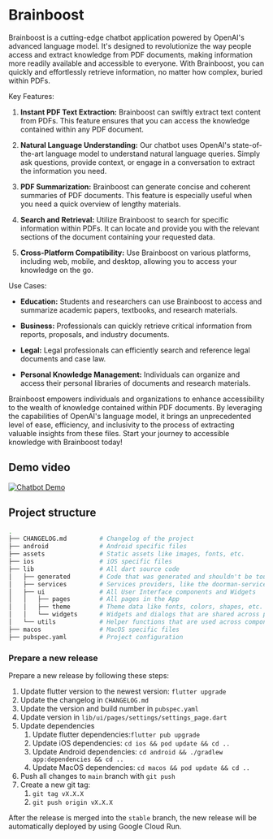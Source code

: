# Brainboost

Brainboost is a cutting-edge chatbot application powered by OpenAI's advanced language model. It's
designed to revolutionize the way people access and extract knowledge from PDF documents, making
information more readily available and accessible to everyone. With Brainboost, you can quickly and
effortlessly retrieve information, no matter how complex, buried within PDFs.

Key Features:

1. **Instant PDF Text Extraction:** Brainboost can swiftly extract text content from PDFs. This
   feature ensures that you can access the knowledge contained within any PDF document.

2. **Natural Language Understanding:** Our chatbot uses OpenAI's state-of-the-art language model to
   understand natural language queries. Simply ask questions, provide context, or engage in a
   conversation to extract the information you need.

3. **PDF Summarization:** Brainboost can generate concise and coherent summaries of PDF documents.
   This feature is especially useful when you need a quick overview of lengthy materials.

4. **Search and Retrieval:** Utilize Brainboost to search for specific information within PDFs. It
   can locate and provide you with the relevant sections of the document containing your requested
   data.

5. **Cross-Platform Compatibility:** Use Brainboost on various platforms, including web, mobile, and
   desktop, allowing you to access your knowledge on the go.

Use Cases:

- **Education:** Students and researchers can use Brainboost to access and summarize academic
  papers, textbooks, and research materials.

- **Business:** Professionals can quickly retrieve critical information from reports, proposals, and
  industry documents.

- **Legal:** Legal professionals can efficiently search and reference legal documents and case law.

- **Personal Knowledge Management:** Individuals can organize and access their personal libraries of
  documents and research materials.

Brainboost empowers individuals and organizations to enhance accessibility to the wealth of
knowledge contained within PDF documents. By leveraging the capabilities of OpenAI's language model,
it brings an unprecedented level of ease, efficiency, and inclusivity to the process of extracting
valuable insights from these files. Start your journey to accessible knowledge with Brainboost
today!

## Demo video

[![Chatbot Demo](https://img.youtube.com/vi/e8Glsvh2dHo/0.jpg)](https://youtu.be/e8Glsvh2dHo)

## Project structure

```bash
.
├── CHANGELOG.md         # Changelog of the project
├── android              # Android specific files
├── assets               # Static assets like images, fonts, etc.
├── ios                  # iOS specific files
├── lib                  # All dart source code
│   ├── generated        # Code that was generated and shouldn't be touched!
│   ├── services         # Services providers, like the doorman-service, for UI components
│   ├── ui               # All User Interface components and Widgets
│   │   ├── pages        # All pages in the App
│   │   ├── theme        # Theme data like fonts, colors, shapes, etc.
│   │   └── widgets      # Widgets and dialogs that are shared across pages
│   └── utils            # Helper functions that are used across components
├── macos                # MacOS specific files
├── pubspec.yaml         # Project configuration

```

### Prepare a new release

Prepare a new release by following these steps:

1. Update flutter version to the newest version: `flutter upgrade`
2. Update the changelog in `CHANGELOG.md`
3. Update the version and build number in `pubspec.yaml`
4. Update version in `lib/ui/pages/settings/settings_page.dart`
5. Update dependencies
    1. Update flutter dependencies:`flutter pub upgrade`
    2. Update iOS dependencies: `cd ios && pod update && cd ..`
    3. Update Android dependencies: `cd android && ./gradlew app:dependencies && cd ..`
    4. Update MacOS dependencies: `cd macos && pod update && cd ..`
6. Push all changes to `main` branch with `git push`
7. Create a new git tag:
    1. `git tag vX.X.X`
    2. `git push origin vX.X.X`

After the release is merged into the `stable` branch, the new release will be automatically deployed
by using Google Cloud Run.